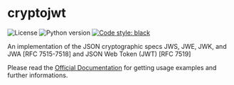 # cryptojwt

![License](https://img.shields.io/badge/license-Apache%202-blue.svg)
![Python version](https://img.shields.io/badge/python-3.6%20%7C%203.7%7C%203.8%20%7C%203.9%20%7C%203.10-blue.svg)
[![Code style: black](https://img.shields.io/badge/code%20style-black-000000.svg)](https://github.com/psf/black)

An implementation of the JSON cryptographic specs JWS, JWE, JWK, and JWA [RFC 7515-7518] and JSON Web Token (JWT) [RFC 7519]

Please read the [Official Documentation](https://cryptojwt.readthedocs.io/en/latest/) for getting usage examples and further informations.
